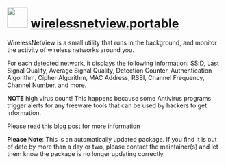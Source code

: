 # <img src="https://cdn.jsdelivr.net/gh/mkevenaar/chocolatey-packages@0829aab856da9e9de83c0d20f962b01f934171cf/icons/wirelessnetview.png" width="48" height="48"/> [wirelessnetview.portable](https://community.chocolatey.org/packages/wirelessnetview.portable)

WirelessNetView is a small utility that runs in the background, and monitor the activity of wireless networks around you.

For each detected network, it displays the following information: SSID, Last Signal Quality, Average Signal Quality, Detection Counter, Authentication Algorithm, Cipher Algorithm, MAC Address, RSSI, Channel Frequency, Channel Number, and more.

**NOTE** high virus count! This happens because some Antivirus programs trigger alerts for any freeware tools that can be used by hackers to get information.

Please read this [blog post](http://blog.nirsoft.net/2009/05/17/antivirus-companies-cause-a-big-headache-to-small-developers/) for more information

**Please Note**: This is an automatically updated package. If you find it is
out of date by more than a day or two, please contact the maintainer(s) and
let them know the package is no longer updating correctly.
